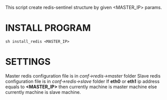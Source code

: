 This script create redis-sentinel structure by given <MASTER_IP> params.
# INSTALL PROGRAM
``` 
sh install_redis <MASTER_IP>
```
# SETTINGS
Master redis configuration file is in *conf->redis->master* folder
Slave redis configuration file is in *conf->redis->slave* folder
If **eth0** or **eth1** ip address equals to **<MASTER_IP>** then currently machine is master machine
else currently machine is slave machine.